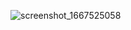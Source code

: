 

![screenshot_1667525058](https://user-images.githubusercontent.com/112190071/199865186-823248cf-2fb6-4896-9fd7-beb7574c4b1a.png)
